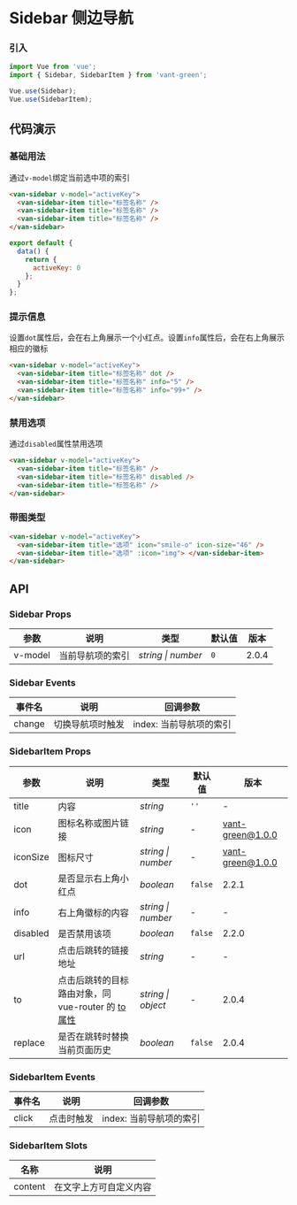 # Sidebar 侧边导航

### 引入

```javascript
import Vue from 'vue';
import { Sidebar, SidebarItem } from 'vant-green';

Vue.use(Sidebar);
Vue.use(SidebarItem);
```

## 代码演示

### 基础用法

通过`v-model`绑定当前选中项的索引

```html
<van-sidebar v-model="activeKey">
  <van-sidebar-item title="标签名称" />
  <van-sidebar-item title="标签名称" />
  <van-sidebar-item title="标签名称" />
</van-sidebar>
```

```javascript
export default {
  data() {
    return {
      activeKey: 0
    };
  }
};
```

### 提示信息

设置`dot`属性后，会在右上角展示一个小红点。设置`info`属性后，会在右上角展示相应的徽标

```html
<van-sidebar v-model="activeKey">
  <van-sidebar-item title="标签名称" dot />
  <van-sidebar-item title="标签名称" info="5" />
  <van-sidebar-item title="标签名称" info="99+" />
</van-sidebar>
```

### 禁用选项

通过`disabled`属性禁用选项

```html
<van-sidebar v-model="activeKey">
  <van-sidebar-item title="标签名称" />
  <van-sidebar-item title="标签名称" disabled />
  <van-sidebar-item title="标签名称" />
</van-sidebar>
```

### 带图类型

```html
<van-sidebar v-model="activeKey">
  <van-sidebar-item title="选项" icon="smile-o" icon-size="46" />
  <van-sidebar-item title="选项" :icon="img"> </van-sidebar-item>
</van-sidebar>
```

## API

### Sidebar Props

| 参数    | 说明             | 类型               | 默认值 | 版本  |
| ------- | ---------------- | ------------------ | ------ | ----- |
| v-model | 当前导航项的索引 | _string \| number_ | `0`    | 2.0.4 |

### Sidebar Events

| 事件名 | 说明             | 回调参数                |
| ------ | ---------------- | ----------------------- |
| change | 切换导航项时触发 | index: 当前导航项的索引 |

### SidebarItem Props

| 参数     | 说明                                                                                      | 类型               | 默认值  | 版本     |
| -------- | ----------------------------------------------------------------------------------------- | ------------------ | ------- | -------- |
| title    | 内容                                                                                      | _string_           | `''`    | -        |
| icon     | 图标名称或图片链接                                                                        | _string_           | -       | vant-green@1.0.0 |
| iconSize | 图标尺寸                                                                                  | _string \| number_ | -       | vant-green@1.0.0 |
| dot      | 是否显示右上角小红点                                                                      | _boolean_          | `false` | 2.2.1    |
| info     | 右上角徽标的内容                                                                          | _string \| number_ | -       | -        |
| disabled | 是否禁用该项                                                                              | _boolean_          | `false` | 2.2.0    |
| url      | 点击后跳转的链接地址                                                                      | _string_           | -       | -        |
| to       | 点击后跳转的目标路由对象，同 vue-router 的 [to 属性](https://router.vuejs.org/zh/api/#to) | _string \| object_ | -       | 2.0.4    |
| replace  | 是否在跳转时替换当前页面历史                                                              | _boolean_          | `false` | 2.0.4    |

### SidebarItem Events

| 事件名 | 说明       | 回调参数                |
| ------ | ---------- | ----------------------- |
| click  | 点击时触发 | index: 当前导航项的索引 |

### SidebarItem Slots

| 名称    | 说明                   |
| ------- | ---------------------- |
| content | 在文字上方可自定义内容 |

